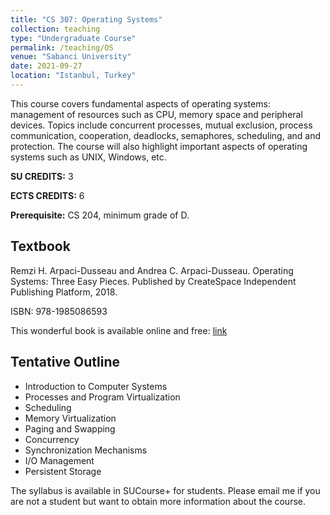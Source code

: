 ```yaml
---
title: "CS 307: Operating Systems"
collection: teaching
type: "Undergraduate Course"
permalink: /teaching/OS
venue: "Sabanci University"
date: 2021-09-27
location: "Istanbul, Turkey"
---
```


This course covers fundamental aspects of operating systems: management of resources such as CPU, memory space and peripheral devices. Topics include concurrent processes, mutual exclusion, process communication, cooperation, deadlocks, semaphores, scheduling, and and protection. The course will also highlight important aspects of operating systems such as UNIX, Windows, etc.

**SU CREDITS:** 3

**ECTS CREDITS:** 6

**Prerequisite:** CS 204, minimum grade of D.

Textbook
-----
Remzi H. Arpaci-Dusseau and Andrea C. Arpaci-Dusseau. Operating Systems: Three Easy Pieces. Published by CreateSpace Independent Publishing Platform, 2018.

ISBN: 978-1985086593

This wonderful book is available online and free: [link](https://pages.cs.wisc.edu/~remzi/OSTEP/)

Tentative Outline
-----
*	Introduction to Computer Systems
*	Processes and Program Virtualization
*	Scheduling
*	Memory Virtualization
*	Paging and Swapping
*	Concurrency
*	Synchronization Mechanisms
*	I/O Management
*	Persistent Storage

The syllabus is available in SUCourse+ for students. Please email me if you are not a student but want to obtain more information about the course.

